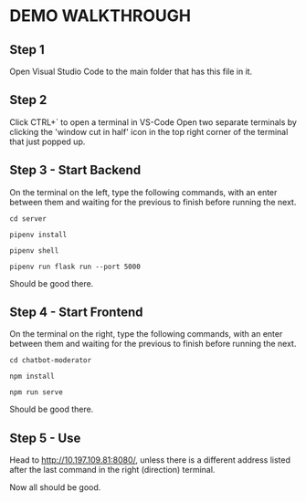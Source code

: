 # DEMO WALKTHROUGH

## Step 1
Open Visual Studio Code to the main folder that has this file in it.

## Step 2
Click CTRL+` to open a terminal in VS-Code
Open two separate terminals by clicking the 'window cut in half' icon in the top right corner of the terminal that just popped up.

## Step 3 - Start Backend
On the terminal on the left, type the following commands, with an enter between them and waiting for the previous to finish before running the next.

```cd server```

```pipenv install```

```pipenv shell```

```pipenv run flask run --port 5000 ```

Should be good there.
## Step 4 - Start Frontend
On the terminal on the right, type the following commands, with an enter between them and waiting for the previous to finish before running the next.

```cd chatbot-moderator```

```npm install```

```npm run serve```

Should be good there.
## Step 5 - Use

Head to http://10.197.109.81:8080/, unless there is a different address listed after the last command in the right (direction) terminal.

Now all should be good.